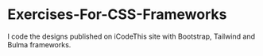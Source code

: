 # Exercises-For-CSS-Frameworks
I code the designs published on iCodeThis site with Bootstrap, Tailwind and Bulma frameworks.

